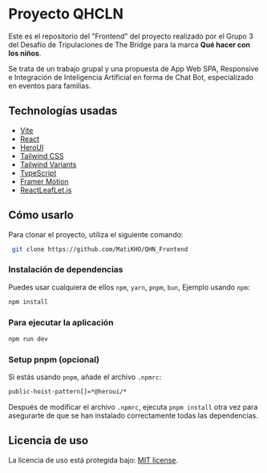 # Proyecto QHCLN

Este es el repositorio del "Frontend" del proyecto realizado por el Grupo 3 del Desafío de Tripulaciones de The Bridge para la marca **Qué hacer con los niños**. 

Se trata de un trabajo grupal y una propuesta de App Web SPA, Responsive e Integración de Inteligencia Artificial en forma de Chat Bot, especializado en eventos para familias. 




## Technologías usadas

- [Vite](https://vitejs.dev/guide/)
- [React](https://react.dev/)
- [HeroUI](https://heroui.com)
- [Tailwind CSS](https://tailwindcss.com)
- [Tailwind Variants](https://tailwind-variants.org)
- [TypeScript](https://www.typescriptlang.org)
- [Framer Motion](https://www.framer.com/motion)
- [ReactLeafLet.js](https://react-leaflet.js.org/)

## Cómo usarlo

Para clonar el proyecto, utiliza el siguiente comando:

```bash
 git clone https://github.com/MatiKHO/QHN_Frontend
```

### Instalación de dependencias

Puedes usar cualquiera de ellos `npm`, `yarn`, `pnpm`, `bun`, Ejemplo usando `npm`:

```bash
npm install
```

### Para ejecutar la aplicación

```bash
npm run dev
```

### Setup pnpm (opcional)

Si estás usando `pnpm`, añade el archivo `.npmrc`:

```bash
public-hoist-pattern[]=*@heroui/*
```

Después de modificar el archivo `.npmrc`, ejecuta `pnpm install` otra vez para asegurarte de que se han instalado correctamente todas las dependencias.

## Licencia de uso

La licencia de uso está protegida bajo: [MIT license](https://github.com/MatiKHO/QHN_Frontend/LICENSE).
